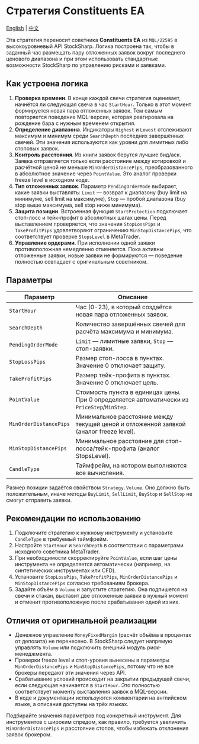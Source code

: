 # Стратегия Constituents EA
[English](README.md) | [中文](README_cn.md)

Эта стратегия переносит советника **Constituents EA** из `MQL/22595` в высокоуровневый API StockSharp. Логика построена так,
чтобы в заданный час размещать пару отложенных заявок вокруг последнего ценового диапазона и при этом использовать стандартные
возможности StockSharp по управлению рисками и заявками.

## Как устроена логика

1. **Проверка времени**. В конце каждой свечи стратегия оценивает, начнётся ли следующая свеча в час `StartHour`. Только в этот
   момент формируется новая пара отложенных заявок. Тем самым повторяется поведение MQL-версии, которая реагировала на рождение
   бара с нужным временем открытия.
2. **Определение диапазона**. Индикаторы `Highest` и `Lowest` отслеживают максимум и минимум среди `SearchDepth` последних
   завершённых свечей. Эти значения используются как уровни для лимитных либо стоповых заявок.
3. **Контроль расстояния**. Из книги заявок берутся лучшие бид/аск. Заявка отправляется только если расстояние между котировкой и
   расчётной ценой не меньше `MinOrderDistancePips`, преобразованного в абсолютное значение через `PointValue`. Это аналог
   проверки freeze level в исходном коде.
4. **Тип отложенных заявок**. Параметр `PendingOrderMode` выбирает, какие заявки выставлять: `Limit` — возврат к диапазону (buy
   limit на минимуме, sell limit на максимуме), `Stop` — пробой диапазона (buy stop выше максимума, sell stop ниже минимума).
5. **Защита позиции**. Встроенная функция `StartProtection` подключает стоп-лосс и тейк-профит в абсолютных шагах цены. Перед
   выставлением проверяется, что значения `StopLossPips` и `TakeProfitPips` удовлетворяют ограничению `MinStopDistancePips`, что
   соответствует проверке `StopsLevel` в MetaTrader.
6. **Управление ордерами**. При исполнении одной заявки противоположная немедленно отменяется. Пока активны отложенные заявки,
   новые заявки не формируются — поведение полностью совпадает с оригинальным советником.

## Параметры

| Параметр | Описание |
| --- | --- |
| `StartHour` | Час (0-23), в который создаётся новая пара отложенных заявок. |
| `SearchDepth` | Количество завершённых свечей для расчёта максимума и минимума. |
| `PendingOrderMode` | `Limit` — лимитные заявки, `Stop` — стоп-заявки. |
| `StopLossPips` | Размер стоп-лосса в пунктах. Значение 0 отключает защиту. |
| `TakeProfitPips` | Размер тейк-профита в пунктах. Значение 0 отключает цель. |
| `PointValue` | Стоимость пункта в единицах цены. При 0 определяется автоматически из `PriceStep`/`MinStep`. |
| `MinOrderDistancePips` | Минимальное расстояние между текущей ценой и отложенной заявкой (аналог freeze level). |
| `MinStopDistancePips` | Минимальное расстояние для стоп-лосса/тейк-профита (аналог StopsLevel). |
| `CandleType` | Таймфрейм, на котором выполняются все вычисления. |

Размер позиции задаётся свойством `Strategy.Volume`. Оно должно быть положительным, иначе методы `BuyLimit`, `SellLimit`,
`BuyStop` и `SellStop` не смогут отправить заявки.

## Рекомендации по использованию

1. Подключите стратегию к нужному инструменту и установите `CandleType` в требуемый таймфрейм.
2. Настройте `StartHour` и `SearchDepth` в соответствии с параметрами исходного советника MetaTrader.
3. При необходимости скорректируйте `PointValue`, если шаг цены инструмента не определяется автоматически (например, на
   синтетических инструментах или CFD).
4. Установите `StopLossPips`, `TakeProfitPips`, `MinOrderDistancePips` и `MinStopDistancePips` согласно требованиям брокера.
5. Задайте объём в `Volume` и запустите стратегию. Она подпишется на свечи и стакан, выставит две отложенные заявки в нужный
   момент и отменит противоположную после срабатывания одной из них.

## Отличия от оригинальной реализации

- Денежное управление `MoneyFixedMargin` (расчёт объёма в процентах от депозита) не перенесено. В StockSharp следует напрямую
  управлять `Volume` или подключить внешний модуль риск-менеджмента.
- Проверки freeze level и стоп-уровня вынесены в параметры `MinOrderDistancePips` и `MinStopDistancePips`, потому что не все
  брокеры передают эти значения через API.
- Срабатывание условий происходит на закрытии предыдущей свечи, если следующая начинается в `StartHour`. Это полностью
  соответствует моменту выставления заявок в MQL-версии.
- В коде и документации используются комментарии на английском языке, а описания доступны на трёх языках.

Подбирайте значения параметров под конкретный инструмент. Для инструментов с широким спредом, как правило, требуется увеличить
`MinOrderDistancePips` и расстояние стопов, чтобы избежать отклонения заявок брокером.
